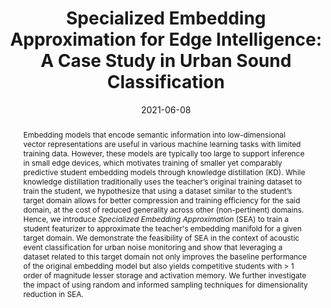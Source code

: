 ---
layout: default-publication
title: "Specialized Embedding Approximation for Edge Intelligence: A Case Study in Urban Sound Classification"
collection: publications
permalink: /publications/2021-06-08-srivastava2021specialized
abstract: "Embedding models that encode semantic information into low-dimensional vector representations are useful in various machine learning tasks with limited training data. However, these models are typically too large to support inference in small edge devices, which motivates training of smaller yet comparably predictive student embedding models through knowledge distillation (KD). While knowledge distillation traditionally uses the teacher&#8217;s original training dataset to train the student, we hypothesize that using a dataset similar to the student&#8217;s target domain allows for better compression and training efficiency for the said domain, at the cost of reduced generality across other (non-pertinent) domains. Hence, we introduce <i>Specialized Embedding Approximation</i> (SEA) to train a student featurizer to approximate the teacher&apos;s embedding manifold for a given target domain. We demonstrate the feasibility of SEA in the context of acoustic event classification for urban noise monitoring and show that leveraging a dataset related to this target domain not only improves the baseline performance of the original embedding model but also yields competitive students with &gt; 1 order of magnitude lesser storage and activation memory. We further investigate the impact of using random and informed sampling techniques for dimensionality reduction in SEA."
date: 2021-06-08
venue: 'IEEE International Conference on Acoustics, Speech and Signal Processing (ICASSP)'
paperurl: '/files/srivastava2021specialized.pdf'
image: '/assets/images/specialized_embedding.png'
imagewidth: 100.0
categories: 
  - Sound Event Detection
  - Representation Learning
citation: 'Srivastava, S., Roy, D., Cartwright, M., Bello, J.P., Arora, A. Specialized Embedding Approximation for Edge Intelligence: A Case Study in Urban Sound Classification.  In <i>Proceedings of the IEEE International Conference on Acoustics, Speech and Signal Processing (ICASSP)</i>, 2021.'
author_profile: true
---